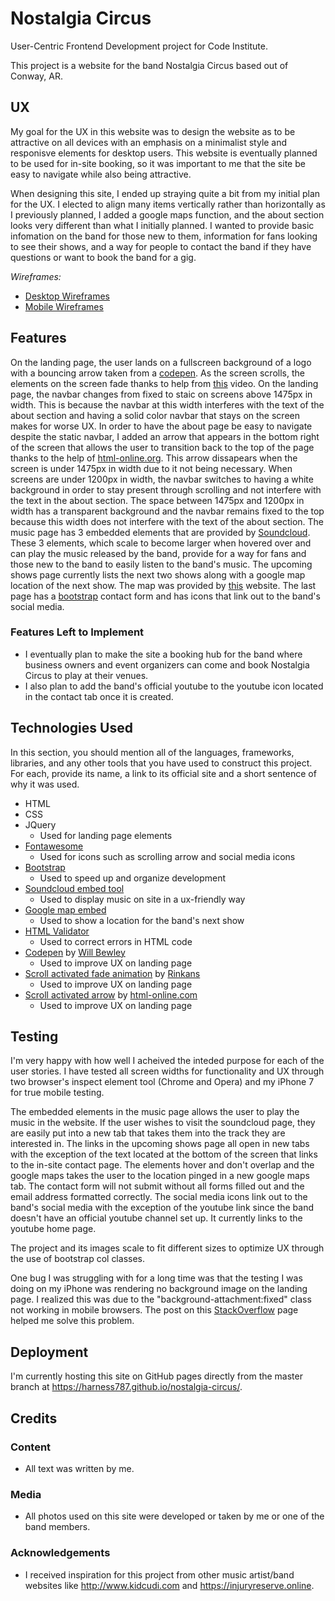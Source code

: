 # Nostalgia Circus

User-Centric Frontend Development project for Code Institute. 

This project is a website for the band Nostalgia Circus based out of Conway, AR.  
 
## UX

My goal for the UX in this website was to design the website as to be attractive on all devices with an emphasis on a minimalist style and responisve elements for desktop users. This website is eventually planned to be used for in-site booking, so it was important to me that the site be easy to navigate while also being attractive. 

When designing this site, I ended up straying quite a bit from my initial plan for the UX. I elected to align many items vertically rather than horizontally as I previously planned, I added a google maps function, and the about section looks very different than what I initially planned.
I wanted to provide basic infomation on the band for those new to them, information for fans looking to see their shows, and a way for people to contact the band if they have questions or want to book the band for a gig.

*Wireframes:* 
- [Desktop Wireframes](https://imgur.com/a/V1qZIkq)
- [Mobile Wireframes](https://imgur.com/a/rAPQBax)



## Features

On the landing page, the user lands on a fullscreen background of a logo with a bouncing arrow taken from a [codepen](https://codepen.io/bewley/pen/revRQv). As the screen scrolls, the elements on the screen fade thanks to help from [this]( https://www.youtube.com/watch?time_continue=55&v=-_ojaBSxhmk) video. On the landing page, the navbar changes from fixed to staic on screens above 1475px in width. This is because the navbar at this width interferes with the text of the about section and having a solid color navbar that stays on the screen makes for worse UX. In order to have the about page be easy to navigate despite the static navbar, I added an arrow that appears in the bottom right of the screen that allows the user to transition back to the top of the page thanks to the help of [html-online.org](https://html-online.com/articles/dynamic-scroll-back-top-page-button-javascript/). This arrow dissapears when the screen is under 1475px in width due to it not being necessary. When screens are under 1200px in width, the navbar switches to having a white background in order to stay present through scrolling and not interfere with the text in the about section. The space between 1475px and 1200px in width has a transparent background and the navbar remains fixed to the top because this width does not interfere with the text of the about section. 
The music page has 3 embedded elements that are provided by [Soundcloud](https://soundcloud.com). These 3 elements, which scale to become larger when hovered over and can play the music released by the band, provide for a way for fans and those new to the band to easily listen to the band's music.
The upcoming shows page currently lists the next two shows along with a google map location of the next show. The map was provided by [this](https://www.embedgooglemap.net) website.
The last page has a [bootstrap](https://getbootstrap.com) contact form and has icons that link out to the band's social media. 
 
### Features Left to Implement
- I eventually plan to make the site a booking hub for the band where business owners and event organizers can come and book Nostalgia Circus to play at their venues. 
- I also plan to add the band's official youtube to the youtube icon located in the contact tab once it is created.

## Technologies Used

In this section, you should mention all of the languages, frameworks, libraries, and any other tools that you have used to construct this project. For each, provide its name, a link to its official site and a short sentence of why it was used.

- HTML
- CSS
- JQuery
    * Used for landing page elements
- [Fontawesome](https://fontawesome.com)
    * Used for icons such as scrolling arrow and social media icons
- [Bootstrap](https://getbootstrap.com)
    * Used to speed up and organize development
- [Soundcloud embed tool](https://soundcloud.com)
    * Used to display music on site in a ux-friendly way
- [Google map embed](https://www.embedgooglemap.net)
    * Used to show a location for the band's next show
- [HTML Validator](https://validator.w3.org)
    * Used to correct errors in HTML code
- [Codepen](https://codepen.io/bewley/pen/revRQv) by [Will Bewley](https://www.youtube.com/channel/UC4K51WXJcaAmj2f80yDwFug) 
    * Used to improve UX on landing page 
- [Scroll activated fade animation](https://youtu.be/-_ojaBSxhmk) by [Rinkans](https://www.youtube.com/channel/UC4K51WXJcaAmj2f80yDwFug)
    * Used to improve UX on landing page
- [Scroll activated arrow](https://html-online.com/articles/dynamic-scroll-back-top-page-button-javascript/) by [html-online.com](https://html-online.com)
    * Used to improve UX on landing page 


## Testing

I'm very happy with how well I acheived the inteded purpose for each of the user stories. I have tested all screen widths for functionality and UX through two browser's inspect element tool (Chrome and Opera) and my iPhone 7 for true mobile testing. 

The embedded elements in the music page allows the user to play the music in the website. If the user wishes to visit the soundcloud page, they are easily put into a new tab that takes them into the track they are interested in. 
The links in the upcoming shows page all open in new tabs with the exception of the text located at the bottom of the screen that links to the in-site contact page. The elements hover and don't overlap and the google maps takes the user to the location pinged in a new google maps tab. 
The contact form will not submit without all forms filled out and the email address formatted correctly. The social media icons link out to the band's social media with the exception of the youtube link since the band doesn't have an official youtube channel set up. It currently links to the youtube home page.

The project and its images scale to fit different sizes to optimize UX through the use of bootstrap col classes.  

One bug I was struggling with for a long time was that the testing I was doing on my iPhone was rendering no background image on the landing page. I realized this was due to the "background-attachment:fixed" class not working in mobile browsers. The post on this [StackOverflow](https://stackoverflow.com/questions/30102792/css-media-query-target-only-ios-devices) page helped me solve this problem.
## Deployment
I'm currently hosting this site on GitHub pages directly from the master branch at https://harness787.github.io/nostalgia-circus/. 

## Credits

### Content
- All text was written by me.

### Media
- All photos used on this site were developed or taken by me or one of the band members. 

### Acknowledgements

- I received inspiration for this project from other music artist/band websites like http://www.kidcudi.com and https://injuryreserve.online.